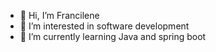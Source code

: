 - 👋 Hi, I’m Francilene
- 👀 I’m interested in software development
- 🌱 I’m currently learning Java and spring boot

<!---
fraanpsilva/fraanpsilva is a ✨ special ✨ repository because its `README.md` (this file) appears on your GitHub profile.
You can click the Preview link to take a look at your changes.
--->
